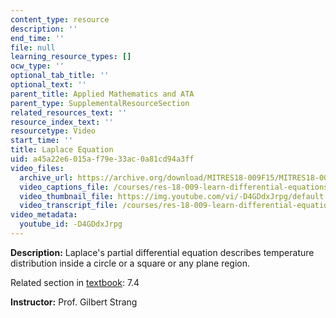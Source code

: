 ```yaml
---
content_type: resource
description: ''
end_time: ''
file: null
learning_resource_types: []
ocw_type: ''
optional_tab_title: ''
optional_text: ''
parent_title: Applied Mathematics and ATA
parent_type: SupplementalResourceSection
related_resources_text: ''
resource_index_text: ''
resourcetype: Video
start_time: ''
title: Laplace Equation
uid: a45a22e6-015a-f79e-33ac-0a81cd94a3ff
video_files:
  archive_url: https://archive.org/download/MITRES18-009F15/MITRES18-009F15_7_4_LaplaceEquation_300k.mp4
  video_captions_file: /courses/res-18-009-learn-differential-equations-up-close-with-gilbert-strang-and-cleve-moler-fall-2015/7d6f3feb1d4d526582b720ea84e95b3d_-D4GDdxJrpg.vtt
  video_thumbnail_file: https://img.youtube.com/vi/-D4GDdxJrpg/default.jpg
  video_transcript_file: /courses/res-18-009-learn-differential-equations-up-close-with-gilbert-strang-and-cleve-moler-fall-2015/348ca54ff90a5749a17df396dc86eacd_-D4GDdxJrpg.pdf
video_metadata:
  youtube_id: -D4GDdxJrpg
---
```


**Description:** Laplace's partial differential equation describes temperature distribution inside a circle or a square or any plane region.

Related section in [textbook](http://www-math.mit.edu/~gs/dela/): 7.4

**Instructor:** Prof. Gilbert Strang




